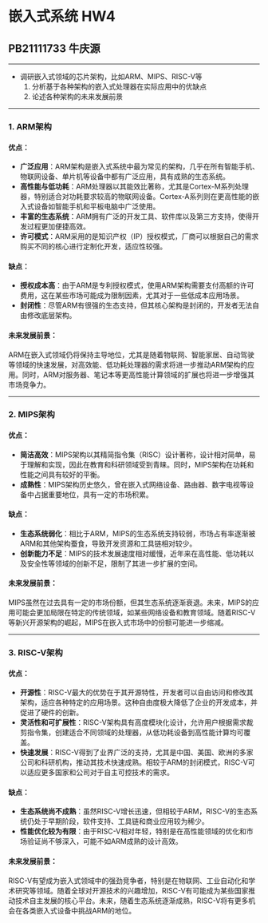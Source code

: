 # 嵌入式系统 HW4

## PB21111733 牛庆源

---

* 调研嵌入式领域的芯片架构，比如ARM、MIPS、RISC-V等
  1. 分析基于各种架构的嵌入式处理器在实际应用中的优缺点
  2. 论述各种架构的未来发展前景

---

### 1. ARM架构

#### 优点：
- **广泛应用**：ARM架构是嵌入式系统中最为常见的架构，几乎在所有智能手机、物联网设备、单片机等设备中都有广泛应用，具有成熟的生态系统。
- **高性能与低功耗**：ARM处理器以其能效比著称，尤其是Cortex-M系列处理器，特别适合对功耗要求较高的物联网设备。Cortex-A系列则在更高性能的嵌入式设备如智能手机和平板电脑中广泛使用。
- **丰富的生态系统**：ARM拥有广泛的开发工具、软件库以及第三方支持，使得开发过程更加便捷高效。
- **许可模式**：ARM采用的是知识产权（IP）授权模式，厂商可以根据自己的需求购买不同的核心进行定制化开发，适应性较强。

#### 缺点：
- **授权成本高**：由于ARM是专利授权模式，使用ARM架构需要支付高额的许可费用，这在某些市场可能成为限制因素，尤其对于一些低成本应用场景。
- **封闭性**：尽管ARM有很强的生态支持，但其核心架构是封闭的，开发者无法自由修改底层架构。

#### 未来发展前景：
ARM在嵌入式领域仍将保持主导地位，尤其是随着物联网、智能家居、自动驾驶等领域的快速发展，对高效能、低功耗处理器的需求将进一步推动ARM架构的应用。同时，ARM对服务器、笔记本等更高性能计算领域的扩展也将进一步增强其市场竞争力。

---

### 2. MIPS架构

#### 优点：
- **简洁高效**：MIPS架构以其精简指令集（RISC）设计著称，设计相对简单，易于理解和实现，因此在教育和科研领域受到青睐。同时，MIPS架构在功耗和性能之间具有较好的平衡。
- **成熟性**：MIPS架构历史悠久，曾在嵌入式网络设备、路由器、数字电视等设备中占据重要地位，具有一定的市场积累。

#### 缺点：
- **生态系统弱化**：相比于ARM，MIPS的生态系统支持较弱，市场占有率逐渐被ARM和其他架构蚕食，导致开发资源和工具链相对较少。
- **创新能力不足**：MIPS的技术发展速度相对缓慢，近年来在高性能、低功耗以及安全性等领域的创新不足，限制了其进一步扩展的空间。

#### 未来发展前景：
MIPS虽然在过去具有一定的市场份额，但其生态系统逐渐衰退。未来，MIPS的应用可能会更加局限在特定的传统领域，如某些网络设备和教育领域。随着RISC-V等新兴开源架构的崛起，MIPS在嵌入式市场中的份额可能进一步缩减。

---

### 3. RISC-V架构

#### 优点：
- **开源性**：RISC-V最大的优势在于其开源特性，开发者可以自由访问和修改其架构，适应各种特定的应用场景。这种自由度极大降低了企业的开发成本，并促进了硬件的创新。
- **灵活性和可扩展性**：RISC-V架构具有高度模块化设计，允许用户根据需求裁剪指令集，创建适合不同领域的处理器，从低功耗设备到高性能计算均可覆盖。
- **快速发展**：RISC-V得到了业界广泛的支持，尤其是中国、美国、欧洲的多家公司和科研机构，推动其技术快速成熟。相较于ARM的封闭模式，RISC-V可以适应更多国家和公司对于自主可控技术的需求。

#### 缺点：
- **生态系统尚不成熟**：虽然RISC-V增长迅速，但相较于ARM，RISC-V的生态系统仍处于早期阶段，软件支持、工具链和商业应用较为稀少。
- **性能优化较为有限**：由于RISC-V相对年轻，特别是在高性能领域的优化和市场验证尚不够深入，可能不如ARM成熟的设计高效。

#### 未来发展前景：
RISC-V有望成为嵌入式领域中的强劲竞争者，特别是在物联网、工业自动化和学术研究等领域。随着全球对开源技术的兴趣增加，RISC-V有可能成为某些国家推动技术自主发展的核心平台。未来，随着生态系统逐渐成熟，RISC-V将有更多机会在各类嵌入式设备中挑战ARM的地位。


